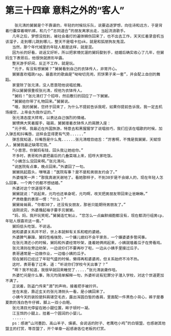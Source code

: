 # 第三十四章 意料之外的“客人”
        张元清的舅舅是个不靠谱的，年轻的时候玩乐队，说要追逐梦想，向往诗和远方，于是背着行囊穿着喇叭裤，和几个“志同道合”的朋友离家出走，当起流浪歌手。
       几年之后，梦想没找到，被社会毒打的遍体鳞伤回来了，也不出去工作，天天扛着录音机当该溜子，走到哪儿跳到哪儿，整天不是唱卡拉ok，就是和狐朋狗友鬼混。
       当然，那个年代城里的年轻人都是这样，就是混。
       因为长的好看，说话又好听，所以把家境优渥的舅妈娶到手，结婚后确实收心了几年，但舅妈生下表哥后，他很快就原形毕露。
       整天游手好闲，反正不工作，就是玩。
       “元子，有没有想舅舅？”舅舅看到自己的衣钵传人，非常开心。
       舅舅喜欢唱跳rap，最喜欢的歌曲是“呦呦切克闹，煎饼果子来一套”，并会配上自创的舞蹈。
       家里除了张元清，没人愿意陪他说唱尬舞。
       所以舅舅很重视张元清，视他为衣钵传人。
       “舅妈！”张元清打了个招呼，然后敷衍的回应了一下舅舅。
       “舅舅给你带了礼物回来。”舅舅说。
       “哦，我的舅舅，您终于回来了，为什么不提前告诉我呢，如果你提前告诉我，我一定去机场接您，上帝会为我作证的。”
       张元清态度大转弯，以表达自己强烈的情绪。
       舅甥俩大笑着握手，碰肩，舅舅搂着衣钵传人的肩膀入座：
       “元子啊，我最近在外国旅游，特意去和黑猩猩学了说唱技巧，我们应该在唱歌的时候，加入弹舌和抖嘴唇，这样会显得更有气势......”
       弹舌我知道，抖嘴唇是什么鬼......张元清瞠目结舌：“厉害啊，不愧是我舅舅，天赋惊人，舅舅我最近缺零花钱。”
       “小意思，你舅妈有钱，回头我让她给你。”
       不多时，表哥和外婆把最后的几叠菜端上来，招呼大家吃饭。
       “小姨怎么没回来啊。”张元清问。
       “说医院有点事，晚点回来。”外婆回了一句。
       舅舅挑起眉头，嘿嘿道：“医院有事？是不是和男朋友约会了。”
       外婆嗤笑一声：“那我真谢天谢地了。看她那样子，不到30岁是不会嫁人的，现在年轻人怎么回事，一个两个的都不想结婚。”
       外婆对这个世道很不满。
       舅舅就说：“说起来，元均也还单身呢，元均啊，改天把男朋友带回来让爸瞅瞅。”
       严肃稳重的表哥一愣：“什么？”
       舅舅耸耸肩，“你都30了，还没有女朋友，那爸只能期待男朋友了。”
       话刚说完，外婆撸起袖子要手刃舅舅。
       “妈，妈，我开玩笑呢。”舅舅连忙制止，“您怎么一点幽默细胞都没有，现在都流行组男cp，年轻人很喜欢这一套。”
       舅妈低头吃饭，不说话。
       她和婆婆关系并不好，世上本就鲜有关系和睦的婆媳。
       外婆脾气暴躁，舅妈性格强势，一个嫌儿媳妇不会干家务，一个嫌婆婆多管闲事。
       在张元清还小的时候，舅妈和外婆经常吵架，逢着她俩闹起来，小姨就嗑着瓜子在旁看戏。
       张元清则在旁边劝架，一边说伱们不要再吵了啦，一边从小姨手里接过瓜子。
       表哥通常是一边做作业，一边嗑小姨的瓜子。
       现在舅妈已经过了年轻气盛的时候，懒得再和婆婆闹，但关系始终不冷不热。
       这时，表哥看了过来，道：“听说你们学校今天出事了？”
       “啊？我不知道，我很早就回来睡觉了.....”张元清装聋作哑。
       外婆忙问是什么事，陈元均简单解释一句，外婆听说有犯罪分子潜入学校，对这个世道更加不满了。
       正说着，防盗门传来“滴”的声响，接着把手被拧开。
       坐在末座，靠近玄关的张元清侧头一看，是小姨回来了。
       小姨今天的装扮是斜肩镂空毛衣，露出浑圆白皙的香肩，里面配一件黑色小背心，裤子是春夏款的浅白色牛仔裤，脚上一双小白鞋。
       张元清目光停留在她小腿位置，眸子顿时一凝。
       江玉饵的小腿上，挂着一个圆润的小婴儿。
       ......
       ps：感谢“山河墨韵、高山羊子、熿裘、会说话的肘子、老鹰吃小鸡”的白银盟，也感谢其他盟主的打赏，等百盟了，开个单章一起感谢各位老板的打赏。
